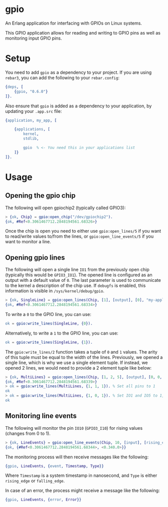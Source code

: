 # gpio

An Erlang application for interfacing with GPIOs on Linux systems.

This GPIO application allows for reading and writing to GPIO pins as well as 
monitoring input GPIO pins.

# Setup

You need to add `gpio` as a dependency to your project. If you are using
`rebar3`, you can add the following to your `rebar.config`:

```erlang
{deps, [
    {gpio, "0.6.0"}
]}.
```

Also ensure that `gpio` is added as a dependency to your application, by
updating your `.app.src` file:

```erlang
{application, my_app, [

    {applications, [
        kernel,
        stdlib,

        gpio  % <- You need this in your applications list
    ]}
]}.
```

# Usage

## Opening the gpio chip

The following will open gpiochip2 (typically called GPIO3):

```erlang
> {ok, Chip} = gpio:open_chip("/dev/gpiochip2").
{ok, #Ref<0.3061467712.2848194561.68326>}
```

Once the chip is open you need to either use `gpio:open_lines/5` if you want
to read/write values to/from the lines, or `gpio:open_line_events/5` if you want
to monitor a line.

## Opening gpio lines
The following will open a single line `IO1` from the previously open
chip (typically this would be `GPIO3_IO1`). The opened line is configured as an
output with a default value of `0`. The last parameter is used to communicate
to the kernel a description of the chip use. If `debugfs` is enabled, this
information is visible in `/sys/kernel/debug/gpio`.

```erlang
> {ok, SingleLine} = gpio:open_lines(Chip, [1], [output], [0], "my-application").
{ok, #Ref<0.3061467712.2848194561.68334>}
```

To write a `0` to the GPIO line, you can use:

```erlang
ok = gpio:write_lines(SingleLine, {0}).
```

Alternatively, to write a `1` to the GPIO line, you can use:
```erlang
ok = gpio:write_lines(SingleLine, {1}).
```

The `gpio:write_lines/2` function takes a tuple of `0` and `1` values. The arity
of this tuple must be equal to the width of the lines. Previously, we opened a
single line, which is why we use a single element tuple. If instead, we opened
2 lines, we would need to provide a 2 element tuple like below:

```erlang
> {ok, MultiLines} = gpio:open_lines(Chip, [1, 2, 5], [output], [0, 0, 0], "my-application").
{ok, #Ref<0.3061467712.2848194561.68339>}
> ok = gpio:write_lines(MultiLines, {1, 1, 1}). % Set all pins to 1
ok
> ok = gpio:write_lines(MultiLines, {1, 0, 1}). % Set IO1 and IO5 to 1, IO2 is set to 0
ok
```

## Monitoring line events

The following will monitor the pin `IO10` (`GPIO3_I10`) for rising values
(changes from 0 to 1).

```erlang
> {ok, LineEvents} = gpio:open_line_events(Chip, 10, [input], [rising_edge], "my-application").
{ok, {#Ref<0.3061467712.2848194561.68344>, <0.340.0>}}
```

The monitoring process will then receive messages like the following:

```erlang
{gpio, LineEvents, {event, Timestamp, Type}}
```

Where `Timestamp` is a system timestamp in nanosecond, and `Type` is either
`rising_edge` or `falling_edge`.

In case of an error, the process might receive a message like the following:

```erlang
{gpio, LineEvents, {error, Error}}
```